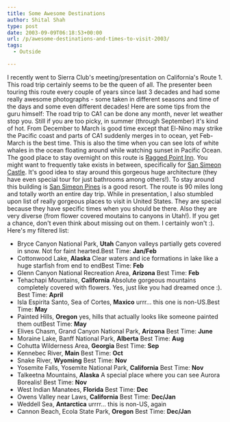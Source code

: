 ```yaml
---
title: Some Awesome Destinations
author: Shital Shah
type: post
date: 2003-09-09T06:18:53+00:00
url: /p/awesome-destinations-and-times-to-visit-2003/
tags:
  - Outside

---
```

I recently went to Sierra Club's meeting/presentation on California's Route 1. This road trip certainly seems to be the queen of all. The presenter been touring this route every couple of years since last 3 decades and had some really awesome photographs - some taken in different seasons and time of the days and some even different decades! Here are some tips from the guru himself: The road trip to CA1 can be done any month, never let weather stop you. Still if you are too picky, in summer (through September) it's kind of hot. From December to March is good time except that El-Nino may strike the Pacific coast and parts of CA1 suddenly merges in to ocean, yet Feb-March is the best time. This is also the time when you can see lots of white whales in the ocean floating around while watching sunset in Pacific Ocean. The good place to stay overnight on this route is [Ragged Point Inn][1]. You might want to frequently take exists in between, specifically for [San Simeon Castle][2]. It's good idea to stay around this gorgeous huge architecture (they have even special tour for just bathrooms among others!). To stay around this building is [San Simeon Pines][3] is a good resort. The route is 90 miles long and totally worth an entire day trip. While in presentation, I also stumbled upon list of really gorgeous places to visit in United States. They are special because they have specific times when you should be there. Also they are very diverse (from flower covered moutains to canyons in Utah!). If you get a chance, don't even think about missing out on them. I certainly won't :). Here's my filtered list:

  * Bryce Canyon National Park, **Utah** Canyon valleys partially gets covered in snow. Not for faint hearted.Best Time: **Jan/Feb**
  * Cottonwood Lake, **Alaska** Clear waters and ice formations in lake like a huge starfish from end to endBest Time: **Feb**
  * Glenn Canyon National Recreation Area, **Arizona** Best Time: **Feb**
  * Tehachapi Mountains, **California** Absolute gorgeous mountains completely covered with flowers. Yes, just like you had dreamed once :). Best Time: **April**
  * Isla Espirita Santo, Sea of Cortes, **Maxico** urrr... this one is non-US.Best Time: **May**
  * Painted Hills, **Oregon** yes, hills that actually looks like someone painted them outBest Time: **May**
  * Elives Chasm, Grand Canyon National Park, **Arizona** Best Time: **June**
  * Moraine Lake, Banff National Park, **Alberta** Best Time: **Aug**
  * Cohutta Wilderness Area, **Georgia** Best Time: **Sep**
  * Kennebec River, **Main** Best Time: **Oct**
  * Snake River, **Wyoming** Best Time: **Nov**
  * Yosemite Falls, Yosemite National Park, **California** Best Time: **Nov**
  * Talkeetna Mountains, **Alaska** A special place where you can see Aurora Borealis! Best Time: **Nov**
  * West Indian Manatees, **Florida** Best Time: **Dec**
  * Owens Valley near Laws, **California** Best Time: **Dec/Jan**
  * Weddell Sea, **Antarctica** urrrr... this is non-US, again
  * Cannon Beach, Ecola State Park, **Oregon** Best Time: **Dec/Jan**

 [1]: http://www.raggedpointinn.net/
 [2]: http://www.hearstcastle.org/
 [3]: http://www.sspines.com/